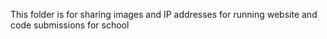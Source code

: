 This folder is for sharing images and IP addresses for running website and code submissions for school
